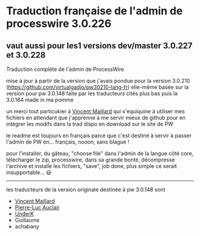 # Traduction française de l'admin de processwire 3.0.226

## vaut aussi pour les1 versions dev/master 3.0.227 et 3.0.228

Traduction complète de l'admin de ProcessWire

mise à jour à partir de la version que j'avais pondue pour la version 3.0.210 (https://github.com/virtualgadjo/pw30210-lang-fr) elle-même basée sur la version pour pw 3.0.148 faite par les traducteurs cités plus bas puis la 3.0.184 made in ma pomme

un merci tout particukier à [Vincent Maillard](https://github.com/v-maillard/pw-lang-fr) qui s'equiquine à utiliser mes fichiers en attendant que j'apprenne à me servir mieux de github pour en intégrer les modifs dans la trad dispo en download sur le site de PW

le readme est toujours en français parce que c'est destiné à servir à passer l'admin de PW en... français, nooon, sans blague !

pour l'installer, du gâteau, "choose file" dans l'admin de la langue côté core, télécharger le zip, processwire, dans sa grande bonté, décompresse l'archive et installe les fichiers, "save", job done, plus simple ce serait insupportable... :smiley:

---
les traducteurs de la version originale destinée à pw 3.0.148 sont

* [Vincent Maillard](https://github.com/v-maillard/pw-lang-fr)
* [Pierre-Luc Auclair](https://github.com/plauclair)
* [UnderK](https://github.com/underk/pw_french)
* Guillaume
* achabany
